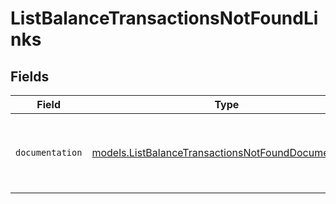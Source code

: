 # ListBalanceTransactionsNotFoundLinks


## Fields

| Field                                                                                                            | Type                                                                                                             | Required                                                                                                         | Description                                                                                                      |
| ---------------------------------------------------------------------------------------------------------------- | ---------------------------------------------------------------------------------------------------------------- | ---------------------------------------------------------------------------------------------------------------- | ---------------------------------------------------------------------------------------------------------------- |
| `documentation`                                                                                                  | [models.ListBalanceTransactionsNotFoundDocumentation](../models/listbalancetransactionsnotfounddocumentation.md) | :heavy_check_mark:                                                                                               | The URL to the generic Mollie API error handling guide.                                                          |